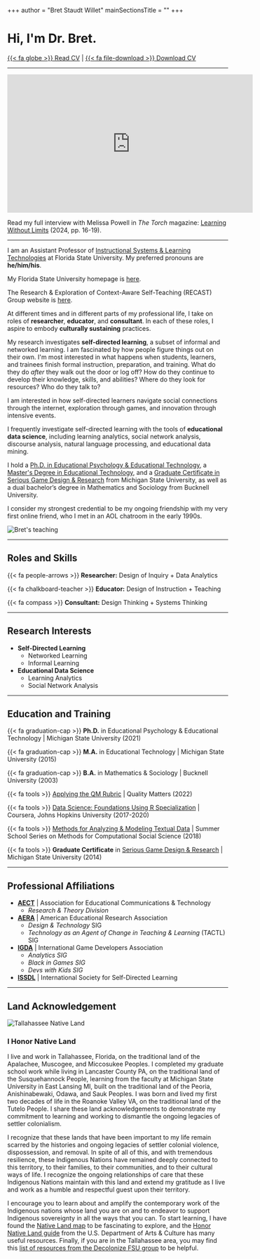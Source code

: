 +++
author = "Bret Staudt Willet"
mainSectionsTitle = ""
+++

# Hi, I'm Dr. Bret.

[{{< fa globe >}} Read CV](cv/) | 
[{{< fa file-download >}} Download CV](https://www.fsu.edu/cvdb/KSTAUDTWILLET.rtf?0=)

---

<iframe width="560" height="315" src="https://www.youtube.com/embed/f-tvNCCMEjU?si=cOoV1mQ2UAj_DB5A" title="YouTube video player" frameborder="0" allow="accelerometer; autoplay; clipboard-write; encrypted-media; gyroscope; picture-in-picture; web-share" referrerpolicy="strict-origin-when-cross-origin" allowfullscreen></iframe>

Read my full interview with Melissa Powell in *The Torch* magazine: [Learning Without Limits](https://issuu.com/fsu_education/docs/thetorchspring24_finaldigital) (2024, pp. 16-19).

---

I am an Assistant Professor of [Instructional Systems & Learning Technologies](https://education.fsu.edu/instructional-systems-and-learning-technologies) at Florida State University. My preferred pronouns are **he/him/his**.

My Florida State University homepage is [here](https://cehhs.fsu.edu/faculty-and-staff/dr-bret-staudt-willet).

The Research & Exploration of Context-Aware Self-Teaching (RECAST) Group website is [here](https://recast.team/).

At different times and in different parts of my professional life, I take on roles of **researcher**, **educator**, and **consultant**. In each of these roles, I aspire to embody **culturally sustaining** practices.

My research investigates **self-directed learning**, a subset of informal and networked learning. I am fascinated by how people figure things out on their own. I'm most interested in what happens when students, learners, and trainees finish formal instruction, preparation, and training. What do they do *after* they walk out the door or log off? How do they continue to develop their knowledge, skills, and abilities? Where do they look for resources? Who do they talk to? 

I am interested in how self-directed learners navigate social connections through the internet, exploration through games, and innovation through intensive events.

I frequently investigate self-directed learning with the tools of **educational data science**, including learning analytics, social network analysis, discourse analysis, natural language processing, and educational data mining.

I hold a [Ph.D. in Educational Psychology & Educational Technology](https://education.msu.edu/cepse/epet/), a [Master's Degree in Educational Technology](https://education.msu.edu/cepse/maet/), and a [Graduate Certificate in Serious Game Design & Research](https://comartsci.msu.edu/academics/academic-departments/media-information/graduate/serious-game-design-ma-certificate) from Michigan State University, as well as a dual bachelor’s degree in Mathematics and Sociology from Bucknell University. 

I consider my strongest credential to be my ongoing friendship with my very first online friend, who I met in an AOL chatroom in the early 1990s.

![Bret's teaching](/images/bretsw-teaching.jpg)

---

## Roles and Skills

{{< fa people-arrows >}} **Researcher:** Design of Inquiry + Data Analytics

{{< fa chalkboard-teacher >}} **Educator:** Design of Instruction + Teaching

{{< fa compass >}} **Consultant:** Design Thinking + Systems Thinking

---

## Research Interests

- **Self-Directed Learning**
  - Networked Learning
  - Informal Learning
- **Educational Data Science**
  - Learning Analytics
  - Social Network Analysis

---

## Education and Training

{{< fa graduation-cap >}} **Ph.D.** in Educational Psychology & Educational Technology | Michigan State University (2021)

{{< fa graduation-cap >}} **M.A.** in Educational Technology | Michigan State University (2015)

{{< fa graduation-cap >}} **B.A.** in Mathematics & Sociology | Bucknell University (2003)

{{< fa tools >}} [Applying the QM Rubric](https://www.qualitymatters.org/professional-development/workshops/higher-ed-appqmr) | Quality Matters (2022)

{{< fa tools >}} [Data Science: Foundations Using R Specialization](https://www.coursera.org/specializations/data-science-foundations-r) | Coursera, Johns Hopkins University (2017-2020)

{{< fa tools >}} [Methods for Analyzing & Modeling Textual Data](http://summerschool.computationalsocialscience.eu/2018/) | Summer School Series on Methods for Computational Social Science (2018)

{{< fa tools >}} **Graduate Certificate** in [Serious Game Design & Research](https://comartsci.msu.edu/academics/academic-departments/media-information/graduate/serious-games-graduate-certificate) | Michigan State University (2014)

---

## Professional Affiliations

- [**AECT**](https://aect.org/) | Association for Educational Communications & Technology
  - *Research & Theory Division*
- [**AERA**](https://www.aera.net/) | American Educational Research Association
  - *Design & Technology* SIG
  - *Technology as an Agent of Change in Teaching & Learning* (TACTL) SIG  
- [**IGDA**](https://igda.org/) | International Game Developers Association
  - *Analytics SIG*
  - *Black in Games SIG*
  - *Devs with Kids SIG*
- [**ISSDL**](https://www.sdlglobal.com/) | International Society for Self-Directed Learning

---

## Land Acknowledgement

![Tallahassee Native Land](/images/land.png)

### I Honor Native Land

I live and work in Tallahassee, Florida, on the traditional land of the Apalachee, Muscogee, and Miccosukee Peoples. I completed my graduate school work while living in Lancaster County PA, on the traditional land of the Susquehannock People, learning from the faculty at Michigan State University in East Lansing MI, built on the traditional land of the Peoria, Anishinabewaki, Odawa, and Sauk Peoples. I was born and lived my first two decades of life in the Roanoke Valley VA, on the traditional land of the Tutelo People. I share these land acknowledgements to demonstrate my commitment to learning and working to dismantle the ongoing legacies of settler colonialism. 

I recognize that these lands that have been important to my life remain scarred by the histories and ongoing legacies of settler colonial violence, dispossession, and removal. In spite of all of this, and with tremendous resilience, these Indigenous Nations have remained deeply connected to this territory, to their families, to their communities, and to their cultural ways of life. I recognize the ongoing relationships of care that these Indigenous Nations maintain with this land and extend my gratitude as I live and work as a humble and respectful guest upon their territory. 

I encourage you to learn about and amplify the contemporary work of the Indigenous nations whose land you are on and to endeavor to support Indigenous sovereignty in all the ways that you can. To start learning, I have found the [Native Land map](https://native-land.ca/) to be fascinating to explore, and the [Honor Native Land guide](https://usdac.us/nativeland) from the U.S. Department of Arts & Culture has many useful resources. Finally, if you are in the Tallahassee area, you may find this [list of resources from the Decolonize FSU group](https://linktr.ee/decolonizefsu) to be helpful.
